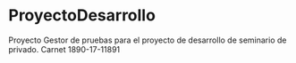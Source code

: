 # ProyectoDesarrollo

Proyecto Gestor de pruebas para el proyecto de desarrollo de seminario de privado.
Carnet 1890-17-11891
